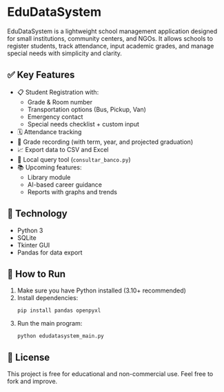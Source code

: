 # EduDataSystem

EduDataSystem is a lightweight school management application designed for small institutions, community centers, and NGOs. It allows schools to register students, track attendance, input academic grades, and manage special needs with simplicity and clarity.

## ✅ Key Features
- 📋 Student Registration with:
  - Grade & Room number
  - Transportation options (Bus, Pickup, Van)
  - Emergency contact
  - Special needs checklist + custom input
- 🗓️ Attendance tracking
- 🧾 Grade recording (with term, year, and projected graduation)
- 📈 Export data to CSV and Excel
- 🔎 Local query tool (`consultar_banco.py`)
- 📚 Upcoming features:
  - Library module
  - AI-based career guidance
  - Reports with graphs and trends

## 🧩 Technology
- Python 3
- SQLite
- Tkinter GUI
- Pandas for data export

## 🔧 How to Run
1. Make sure you have Python installed (3.10+ recommended)
2. Install dependencies:
    ```
    pip install pandas openpyxl
    ```
3. Run the main program:
    ```
    python edudatasystem_main.py
    ```

## 🤝 License
This project is free for educational and non-commercial use. Feel free to fork and improve.
